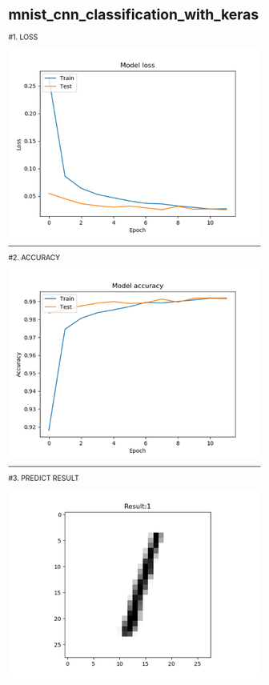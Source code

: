 # mnist_cnn_classification_with_keras
#1. LOSS

![image](https://github.com/LiaoSteve/mnist_cnn_classification_with_keras/blob/master/model_loss.png)

-------------
#2. ACCURACY

![image](https://github.com/LiaoSteve/mnist_cnn_classification_with_keras/blob/master/model_acc.png)

--------------
#3. PREDICT RESULT

![image](https://github.com/LiaoSteve/mnist_cnn_classification_with_keras/blob/master/1.png)

